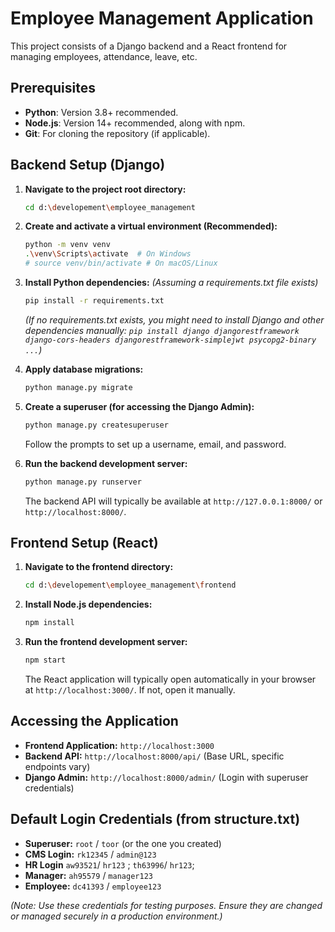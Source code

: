 # Employee Management Application

This project consists of a Django backend and a React frontend for managing employees, attendance, leave, etc.

## Prerequisites

*   **Python**: Version 3.8+ recommended.
*   **Node.js**: Version 14+ recommended, along with npm.
*   **Git**: For cloning the repository (if applicable).

## Backend Setup (Django)

1.  **Navigate to the project root directory:**
    ```bash
    cd d:\developement\employee_management
    ```

2.  **Create and activate a virtual environment (Recommended):**
    ```bash
    python -m venv venv
    .\venv\Scripts\activate  # On Windows
    # source venv/bin/activate # On macOS/Linux
    ```

3.  **Install Python dependencies:**
    *(Assuming a requirements.txt file exists)*
    ```bash
    pip install -r requirements.txt
    ```
    *(If no requirements.txt exists, you might need to install Django and other dependencies manually: `pip install django djangorestframework django-cors-headers djangorestframework-simplejwt psycopg2-binary ...`)*

4.  **Apply database migrations:**
    ```bash
    python manage.py migrate
    ```

5.  **Create a superuser (for accessing the Django Admin):**
    ```bash
    python manage.py createsuperuser
    ```
    Follow the prompts to set up a username, email, and password.

6.  **Run the backend development server:**
    ```bash
    python manage.py runserver
    ```
    The backend API will typically be available at `http://127.0.0.1:8000/` or `http://localhost:8000/`.

## Frontend Setup (React)

1.  **Navigate to the frontend directory:**
    ```bash
    cd d:\developement\employee_management\frontend
    ```

2.  **Install Node.js dependencies:**
    ```bash
    npm install
    ```

3.  **Run the frontend development server:**
    ```bash
    npm start
    ```
    The React application will typically open automatically in your browser at `http://localhost:3000/`. If not, open it manually.

## Accessing the Application

*   **Frontend Application:** `http://localhost:3000`
*   **Backend API:** `http://localhost:8000/api/` (Base URL, specific endpoints vary)
*   **Django Admin:** `http://localhost:8000/admin/` (Login with superuser credentials)

## Default Login Credentials (from structure.txt)

*   **Superuser:** `root` / `toor` (or the one you created)
*   **CMS Login:** `rk12345` / `admin@123`
*   **HR Login** `aw93521`/ `hr123` ; `th63996`/ `hr123`; 
*   **Manager:** `ah95579` / `manager123`
*   **Employee:** `dc41393` / `employee123`

*(Note: Use these credentials for testing purposes. Ensure they are changed or managed securely in a production environment.)*